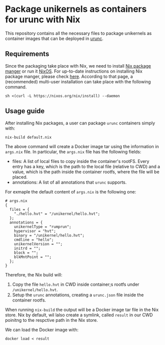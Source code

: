# Package unikernels as containers for urunc with Nix

This repository contains all the necessary files to package unikernels as
container images that can be deployed in
[urunc](https://github.com/nubificus/urunc).

## Requirements

Since the packaging take place with Nix, we need to install [Nix package
manger](https://nixos.wiki/wiki/Nix_package_manager) or run it
[NixOS](https://nixos.org/). For up-to-date instructions on installing Nix
package manger, please check [here](https://nixos.org/download/). According to
that page, a (recommended) multi-user installation can take place with the following command.
```
sh <(curl -L https://nixos.org/nix/install) --daemon
```

## Usage guide

After installing Nix packages, a user can package `urunc` containers simply
with:
```
nix-build default.nix
```

The above command will create a Docker image tar using the information in
`args.nix` file. In particular, the `args.nix` file has the following fields:
- files: A list of local files to copy inside the container's rootFS. Every
  entry has a key, which is the path to the local file (relative to CWD) and a
  value, which is the path inside the container rootfs, where the file will be
  placed.
- annotations: A list of all annotations that `urunc` supports.

For exmaple the default content of `args.nix` is the following one:
```
# args.nix
{
  files = {
    "./hello.hvt" = "/unikernel/hello.hvt";
  };
  annotations = {
    unikernelType = "rumprun";
    hypervisor = "hvt";
    binary = "/unikernel/hello.hvt";
    cmdline = "hello";
    unikernelVersion = "";
    initrd = "";
    block = "";
    blkMntPoint = "";
  };
}
```

Therefore, the Nix build will:
1. Copy the file `hello.hvt` in CWD inside container;s rootfs under
   `/unikernel/hello.hvt`.
2. Setup the `urunc` annotations, creating a `urunc.json` file inside the
   container rootfs.

When running `nix-build` the output will be a Docker image tar file in the Nix
store. Nix by default, wil lalso create a symlink, called `result` in our CWD
poinitng to the respctive path in the Nix store.

We can load the Docker image with:
```
docker load < result
```
